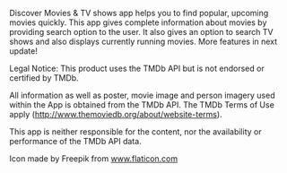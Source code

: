 Discover Movies & TV shows app helps you to find popular, upcoming movies quickly. This app gives complete information about movies by providing search option to the user. It also gives an option to search TV shows and also displays currently running movies. More features in next update!


Legal Notice:
This product uses the TMDb API but is not endorsed or certified by TMDb.

All information as well as poster, movie image and person imagery used within the App is obtained from the TMDb API. The TMDb Terms of Use apply (http://www.themoviedb.org/about/website-terms).

This app is neither responsible for the content, nor the availability or performance of the TMDb API data.

Icon made by Freepik from www.flaticon.com
